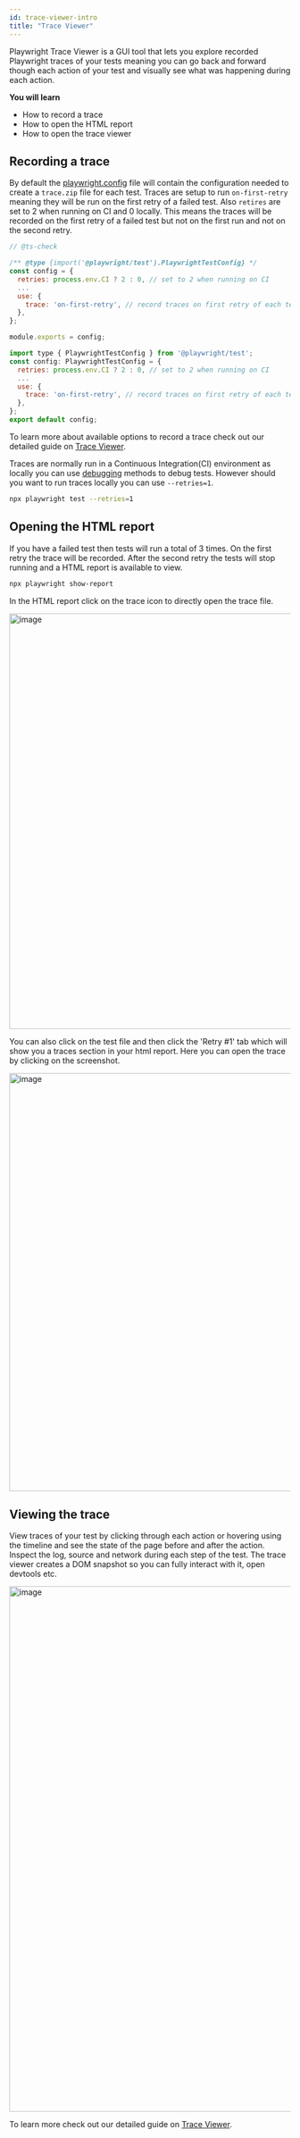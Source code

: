 ```yaml
---
id: trace-viewer-intro
title: "Trace Viewer"
---
```


Playwright Trace Viewer is a GUI tool that lets you explore recorded Playwright traces of your tests meaning you can go back and forward though each action of your test and visually see what was happening during each action.

**You will learn**

- How to record a trace
- How to open the HTML report
- How to open the trace viewer


## Recording a trace

By default the [playwright.config](/test-configuration.md#record-test-trace) file will contain the configuration needed to create a `trace.zip` file for each test. Traces are setup to run `on-first-retry` meaning they will be run on the first retry of a failed test. Also `retires` are set to 2 when running on CI and 0 locally. This means the traces will be recorded on the first retry of a failed test but not on the first run and not on the second retry.

```js tab=js-js
// @ts-check

/** @type {import('@playwright/test').PlaywrightTestConfig} */
const config = {
  retries: process.env.CI ? 2 : 0, // set to 2 when running on CI
  ...
  use: {
    trace: 'on-first-retry', // record traces on first retry of each test
  },
};

module.exports = config;
```

```js tab=js-ts
import type { PlaywrightTestConfig } from '@playwright/test';
const config: PlaywrightTestConfig = {
  retries: process.env.CI ? 2 : 0, // set to 2 when running on CI
  ...
  use: {
    trace: 'on-first-retry', // record traces on first retry of each test
  },
};
export default config;
```

To learn more about available options to record a trace check out our detailed guide on [Trace Viewer](/trace-viewer.md).

Traces are normally run in a Continuous Integration(CI) environment as locally you can use [debugging](/debug.md) methods to debug tests. However should you want to run traces locally you can use `--retries=1`.

```bash
npx playwright test --retries=1
```

## Opening the HTML report

If you have a failed test then tests will run a total of 3 times. On the first retry the trace will be recorded. After the second retry the tests will stop running and a HTML report is available to view.

```bash
npx playwright show-report
```

In the HTML report click on the trace icon to directly open the trace file.

<img width="744" alt="image" src="https://user-images.githubusercontent.com/13063165/182853447-e26f4d39-b4e2-4d9b-a890-ac1838c088e1.png" />

You can also click on the test file and then click the 'Retry #1' tab which will show you a traces section in your html report. Here you can open the trace by clicking on the screenshot.

<img width="749" alt="image" src="https://user-images.githubusercontent.com/13063165/183130559-16a83a39-2f1d-4560-850c-d025fad789b3.png" />


## Viewing the trace

View traces of your test by clicking through each action or hovering using the timeline and see the state of the page before and after the action. Inspect the log, source and network during each step of the test. The trace viewer creates a DOM snapshot so you can fully interact with it, open devtools etc.



<img width="941" alt="image" src="https://user-images.githubusercontent.com/13063165/182618490-3340cfbf-7ac9-46e2-8157-6a8ce52dca28.png" />



To learn more check out our detailed guide on [Trace Viewer](/trace-viewer.md).


